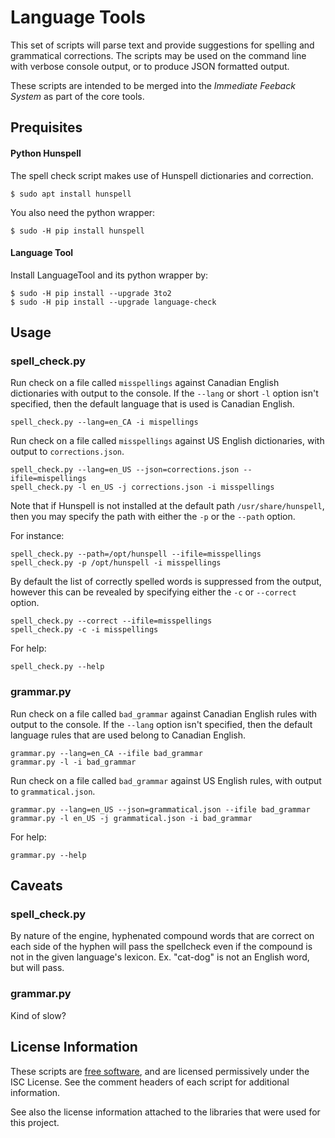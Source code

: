 # Language Tools

This set of scripts will parse text and provide suggestions for spelling
and grammatical corrections. The scripts may be used on the command line with
verbose console output, or to produce JSON formatted output.

These scripts are intended to be merged into the _Immediate Feeback System_ as
part of the core tools.

## Prequisites

#### Python Hunspell
The spell check script makes use of Hunspell dictionaries and correction.
```
$ sudo apt install hunspell
```

You also need the python wrapper:
```
$ sudo -H pip install hunspell
```

#### Language Tool
Install LanguageTool and its python wrapper by:
```
$ sudo -H pip install --upgrade 3to2
$ sudo -H pip install --upgrade language-check
```

## Usage

### spell\_check.py

Run check on a file called `misspellings` against Canadian English dictionaries
with output to the console. If the `--lang` or short `-l` option isn't
specified, then the default language that is used is Canadian English.
```
spell_check.py --lang=en_CA -i mispellings
```

Run check on a file called `misspellings` against US English dictionaries, with
output to `corrections.json`.
```
spell_check.py --lang=en_US --json=corrections.json --ifile=mispellings
spell_check.py -l en_US -j corrections.json -i misspellings
```

Note that if Hunspell is not installed at the default path
`/usr/share/hunspell`, then you may specify the path with either the `-p` or
the  `--path` option.

For instance:
```
spell_check.py --path=/opt/hunspell --ifile=misspellings
spell_check.py -p /opt/hunspell -i misspellings
```

By default the list of correctly spelled words is suppressed from the output,
however this can be revealed by specifying either the `-c` or `--correct`
option.
```
spell_check.py --correct --ifile=misspellings
spell_check.py -c -i misspellings
```

For help:
```
spell_check.py --help
```

### grammar.py

Run check on a file called `bad_grammar` against Canadian English rules with
output to the console. If the `--lang` option isn't specified, then the
default language rules that are used belong to Canadian English.
```
grammar.py --lang=en_CA --ifile bad_grammar
grammar.py -l -i bad_grammar
```

Run check on a file called `bad_grammar` against US English rules, with output
to `grammatical.json`.
```
grammar.py --lang=en_US --json=grammatical.json --ifile bad_grammar
grammar.py -l en_US -j grammatical.json -i bad_grammar
```

For help:
```
grammar.py --help
```

## Caveats

### spell\_check.py

By nature of the engine, hyphenated compound words that are correct on each
side of the hyphen will pass the spellcheck even if the compound is not in the
given language's lexicon. Ex. "cat-dog" is not an English word, but will pass.

### grammar.py

Kind of slow?

## License Information

These scripts are
[free software](https://www.gnu.org/philosophy/free-sw.en.html), and are
licensed permissively under the ISC License. See the comment headers of each
script for additional information.

See also the license information attached to the libraries that were used for
this project.
